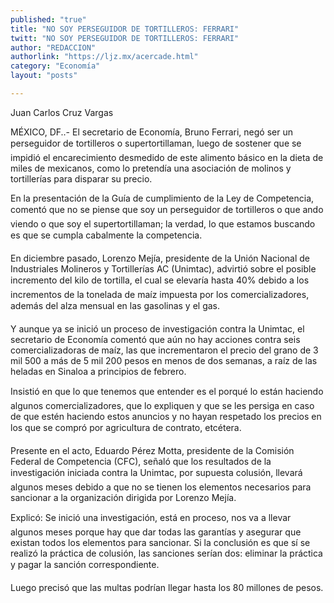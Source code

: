 ```yaml
---
published: "true"
title: "NO SOY PERSEGUIDOR DE TORTILLEROS: FERRARI"
twitt: "NO SOY PERSEGUIDOR DE TORTILLEROS: FERRARI"
author: "REDACCION"
authorlink: "https://ljz.mx/acercade.html"
category: "Economía"
layout: "posts"

---
```



  Juan Carlos Cruz Vargas



  MÉXICO, DF..- El secretario de Economía, Bruno Ferrari, negó ser un perseguidor de tortilleros o supertortillaman, luego de sostener que se impidió el encarecimiento desmedido de este alimento básico en la dieta de miles de mexicanos, como lo pretendía una asociación de molinos y tortillerías para disparar su precio.



  En la presentación de la Guía de cumplimiento de la Ley de Competencia, comentó que no se piense que soy un perseguidor de tortilleros o que ando viendo o que soy el supertortillaman; la verdad, lo que estamos buscando es que se cumpla cabalmente la competencia.



  En diciembre pasado, Lorenzo Mejía, presidente de la Unión Nacional de Industriales Molineros y Tortillerías AC (Unimtac), advirtió sobre el posible incremento del kilo de tortilla, el cual se elevaría hasta 40% debido a los incrementos de la tonelada de maíz impuesta por los comercializadores, además del alza mensual en las gasolinas y el gas.



  Y aunque ya se inició un proceso de investigación contra la Unimtac, el secretario de Economía comentó que aún no hay acciones contra seis comercializadoras de maíz, las que incrementaron el precio del grano de 3 mil 500 a más de 5 mil 200 pesos en menos de dos semanas, a raíz de las heladas en Sinaloa a principios de febrero.



  Insistió en que lo que tenemos que entender es el porqué lo están haciendo algunos comercializadores, que lo expliquen y que se les persiga en caso de que estén haciendo estos anuncios y no hayan respetado los precios en los que se compró por agricultura de contrato, etcétera.



  Presente en el acto, Eduardo Pérez Motta, presidente de la Comisión Federal de Competencia (CFC), señaló que los resultados de la investigación iniciada contra la Unimtac, por supuesta colusión, llevará algunos meses debido a que no se tienen los elementos necesarios para sancionar a la organización dirigida por Lorenzo Mejía.



  Explicó: Se inició una investigación, está en proceso, nos va a llevar algunos meses porque hay que dar todas las garantías y asegurar que existan todos los elementos para sancionar. Si la conclusión es que sí se realizó la práctica de colusión, las sanciones serían dos: eliminar la práctica y pagar la sanción correspondiente.



  Luego precisó que las multas podrían llegar hasta los 80 millones de pesos.

